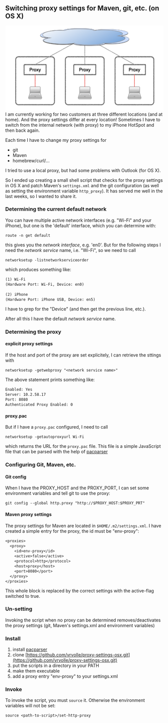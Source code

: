 ## Switching proxy settings for Maven, git, etc. (on OS X)

![](proxies-keynote.001.png)
I am currently working for two customers at three different locations (and at home). And the proxy settings differ at every location! Sometimes I have to switch from the internal network (with proxy) to my iPhone HotSpot and then back again.

Each time I have to change my proxy settings for 

- git
- Maven
- homebrew/curl/...

I tried to use a local proxy, but had some problems with Outlook (for OS X). 

So I ended up creating a small shell script that checks for the proxy settings in OS X and patch Maven's `settings.xml` and the git configuration (as well as setting the environment variable `http_proxy`). It has served me well in the last weeks, so I wanted to share it.

### Determining the current default network

You can have multiple active network interfaces (e.g. "Wi-Fi" and your iPhone), but one is the 'default' interface, which you can determine with:

    route -n get default

this gives you the _network interface_, e.g. 'en0'.
But for the following steps I need the _network service_ name, i.e. "Wi-Fi", so we need to call

    networksetup -listnetworkserviceorder

which produces something like:

    (1) Wi-Fi
    (Hardware Port: Wi-Fi, Device: en0)
    
    (2) iPhone
    (Hardware Port: iPhone USB, Device: en5)

I have to grep for the "Device" (and then get the previous line, etc.).

After all this I have the default _network service_ name.

### Determining the proxy

#### explicit proxy settings

If the host and port of the proxy are set explicitely, I can retrieve the sttings with

    networksetup -getwebproxy "<network service name>"

The above statement prints something like:

    Enabled: Yes
    Server: 10.2.58.17
    Port: 8080
    Authenticated Proxy Enabled: 0

#### proxy.pac

But if I have a `proxy.pac` configured, I need to call 

    networksetup -getautoproxyurl Wi-Fi

which returns the URL for the `proxy.pac` file. This file is a simple JavaScript file that can be parsed with the help of [pacparser](https://code.google.com/p/pacparser/)

### Configuring Git, Maven, etc.

#### Git config

When I have the PROXY_HOST and the PROXY_PORT, I can set some environment variables and tell git to use the proxy:

    git config --global http.proxy "http://$PROXY_HOST:$PROXY_PRT"
    
#### Maven proxy settings

The proxy settings for Maven are located in `$HOME/.m2/settings.xml`.
I have created a simple entry for the proxy, the id must be "env-proxy":

    <proxies>
      <proxy>
        <id>env-proxy</id>
        <active>false</active>
        <protocol>http</protocol>
        <host>proxy</host>
        <port>8080</port>
      </proxy>
    </proxies>

This whole block is replaced by the correct settings with the active-flag switched to true.    

### Un-setting

Invoking the script when no proxy can be determined removes/deactivates the proxy settings (git, Maven's settings.xml and environment variables)

### Install

1. install [pacparser](https://code.google.com/p/pacparser/downloads/list)
2. clone [https://github.com/vrvolle/proxy-settings-osx.git](https://github.com/vrvolle/proxy-settings-osx.git) 
3. put the scripts in a directory in your PATH
4. make them executable
5. add a proxy entry "env-proxy" to your settings.xml

### Invoke

To invoke the script, you must `source` it. Otherwise the environment variables will not be set:

    source <path-to-script>/set-http-proxy
